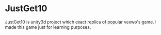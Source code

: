 # JustGet10
JustGet10 is unity3d project which exact replica of popular veewo's game. I made this game just for learning purposes. 
